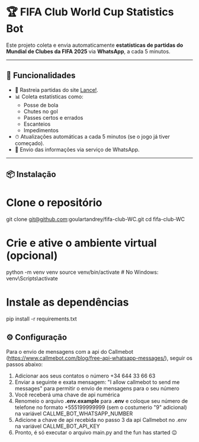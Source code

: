 # 🏆 FIFA Club World Cup Statistics Bot

Este projeto coleta e envia automaticamente **estatísticas de partidas do Mundial de Clubes da FIFA 2025** via **WhatsApp**, a cada 5 minutos.

---

## 📌 Funcionalidades

- 🔎 Rastreia partidas do site [Lance!](https://www.lance.com.br/temporeal/agenda).
- 📊 Coleta estatísticas como:
  - Posse de bola
  - Chutes no gol
  - Passes certos e errados
  - Escanteios
  - Impedimentos
- ⏱ Atualizações automáticas a cada 5 minutos (se o jogo já tiver começado).
- 💬 Envio das informações via serviço de WhatsApp.

---

## 📦 Instalação

# Clone o repositório
git clone git@github.com:goulartandrey/fifa-club-WC.git
cd fifa-club-WC

# Crie e ative o ambiente virtual (opcional)
python -m venv venv
source venv/bin/activate  # No Windows: venv\Scripts\activate

# Instale as dependências
pip install -r requirements.txt

## ⚙️ Configuração
Para o envio de mensagens com a api do Callmebot (https://www.callmebot.com/blog/free-api-whatsapp-messages/), seguir os passos abaixo:
1. Adicionar aos seus contatos o número +34 644 33 66 63
2. Enviar a seguinte e exata mensagem: "I allow callmebot to send me messages" para permitir o envio de mensagens para o seu número
3. Você receberá uma chave de api numérica
4. Renomeio o arquivo **.env.example** para **.env** e coloque seu número de telefone no formato +555199999999 (sem o costumerio "9" adicional) na variável CALLME_BOT_WHATSAPP_NUMBER
5. Adicione a chave de api recebida no passo 3 da api Callmebot no .env na variável CALLME_BOT_API_KEY
6. Pronto, é só executar o arquivo main.py and the fun has started 😉
